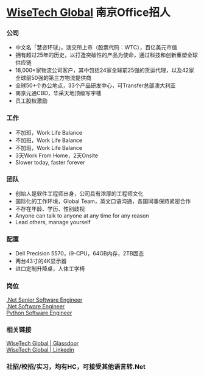# [WiseTech Global](https://www.wisetechglobal.com) 南京Office招人


### 公司
* 中文名「慧咨环球」，澳交所上市（股票代码：WTC），百亿美元市值
* 拥有超过25年的历史，以打造突破性的产品为使命，通过科技和创新重塑全球供应链
* 18,000+家物流公司客户，其中包括24家全球前25强的货运代理，以及42家全球前50强的第三方物流提供商
* 全球50+个办公地点，33个产品研发中心，可Transfer总部澳大利亚
* 南京元通CBD，华采天地顶级写字楼
* 员工股权激励


### 工作
* 不加班，Work Life Balance
* 不加班，Work Life Balance
* 不加班，Work Life Balance
* 3天Work From Home，2天Onsite
* Slower today, faster forever


### 团队
* 创始人是软件工程师出身，公司具有浓厚的工程师文化
* 国际化的工作环境，Global Team，英文口语沟通，各国同事保持紧密合作
* 不存在年龄、学历、性别歧视
* Anyone can talk to anyone at any time for any reason
* Lead others, manage yourself


### 配置
* Dell Precision 5570，i9-CPU，64GB内存，2TB固态
* 两台43寸的4K显示器
* 进口定制升降桌，人体工学椅


### 岗位  
[.Net Senior Software Engineer](https://www.zhipin.com/job_detail/a06a079bdca5649a1nx82dm-GFdS.html?securityId=t7_56zztvSNmP-11R8S30rvaiLlQd4IzVASrng1djMJK0nXDasnjzjPZxLb2_4GuNtpdO5b_WQmauNnSb1hLNhrBL0utME4D2LeWN6fKfakf)  
[.Net Software Engineer](https://www.zhipin.com/job_detail/9eb0336996a5c2741nx82dm_FVJZ.html?securityId=FiGHPVo6wxGdX-E1V9p7W0xhT-OGOIj_QDKKSd7oLywtWM8Tn0yPmAE3ECmaknZ5wi7kqsNrCblmiQQVDgz2Ji4eGJd8fSijUHgL0mNlgWkK)    
[Python Software Engineer](https://www.zhipin.com/job_detail/61a0063e6da055231nx82d60EFJW.html?securityId=GFb0VikBrKBir-W13u5T6ALi31p_iqoRUMDuUCm-eQOHD52NEWgvtZbD74L1eJSo-a0_Oi9i0JXCO3URH3ew61rePs1WzN9un5Ow2WI19nRD)


### 相关链接
[WiseTech Global | Glassdoor](https://www.glassdoor.com/Overview/Working-at-WiseTech-Global-EI_IE658123.11,26.htm)  
[WiseTech Global | Linkedin](https://www.linkedin.com/company/wisetech-global)


### 社招/校招/实习，均有HC，可接受其他语言转.Net
